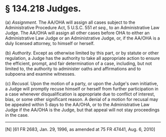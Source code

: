 # § 134.218   Judges.

(a) *Assignment.* The AA/OHA will assign all cases subject to the Administrative Procedure Act, 5 U.S.C. 551 *et seq.,* to an Administrative Law Judge. The AA/OHA will assign all other cases before OHA to either an Administrative Law Judge or an Administrative Judge, or, if the AA/OHA is a duly licensed attorney, to himself or herself. 


(b) *Authority.* Except as otherwise limited by this part, or by statute or other regulation, a Judge has the authority to take all appropriate action to ensure the efficient, prompt, and fair determination of a case, including, but not limited to, the authority to administer oaths and affirmations and to subpoena and examine witnesses. 


(c) *Recusal.* Upon the motion of a party, or upon the Judge's own initiative, a Judge will promptly recuse himself or herself from further participation in a case whenever disqualification is appropriate due to conflict of interest, bias, or some other significant reason. A denial of a motion for recusal may be appealed within 5 days to the AA/OHA, or to the Administrative Law Judge if the AA/OHA is the Judge, but that appeal will not stay proceedings in the case.



---

[N] [61 FR 2683, Jan. 29, 1996, as amended at 75 FR 47441, Aug. 6, 2010]




